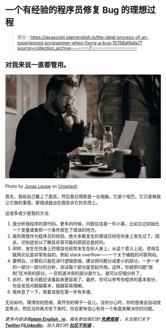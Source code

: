 # 一个有经验的程序员修复 Bug 的理想过程

> 原文：<https://javascript.plainenglish.io/the-ideal-process-of-an-experienced-programmer-when-fixing-a-bug-15768af6afa7?source=collection_archive---------7----------------------->

## 对我来说一直都管用。

![](img/dbb458a4fdbab6852a88c7e3ac15e8e9.png)

Photo by [Jonas Leupe](https://unsplash.com/@jonasleupe?utm_source=medium&utm_medium=referral) on [Unsplash](https://unsplash.com?utm_source=medium&utm_medium=referral)

首先，我给自己戴上了面具，然后我记得那是一台电脑，它是个哑巴，它只是做我让它做的事情。那错误就出在我告诉它的东西上。

这或多或少是我的方法:

1.  我分析我程序的源代码。更多的时候，问题往往是一件小事，比如忘记初始化一个变量或者把一个条件放在了错误的地方。
2.  我利用我作为程序员的经验。绝大多数发生的错误已经在你身上发生过了。因此，识别症状以了解其非常可能的原因总是好的。
3.  同样，发生在你身上的错误也经常发生在别人身上。从这个意义上说，咨询互联网论坛是非常有益的，例如 stack overflow——一个关于编程的问答网站。
4.  要明白，计算机只是在进行逻辑思维。建议把问题分成更小的部分，一步一步的一部分一部分的分析，测试每个部分是否起作用。这样，你就把问题“限制”在冲突的部分。一旦知道冲突的部分是什么，就可以仔细分析了。
5.  此时，修复问题应该看起来更容易了。最终，你可以参考你程序的基本部分，你会发现问题越基本，就越容易理解。
6.  我休息了一下，笑着说我在第一步有多傻。

无论如何，理清你的思绪，离开你的椅子一会儿。当你分心时，你的思维会自动改变焦点。然后当你再次坐下来时，你会更有信心有另一个角度来解决你的问题。

*更多内容请看*[***plain English . io***](https://plainenglish.io/)*。报名参加我们的* [***免费周报***](http://newsletter.plainenglish.io/) *。关注我们关于*[***Twitter***](https://twitter.com/inPlainEngHQ)*和*[***LinkedIn***](https://www.linkedin.com/company/inplainenglish/)*。加入我们的* [***社区不和谐***](https://discord.gg/GtDtUAvyhW) *。*
